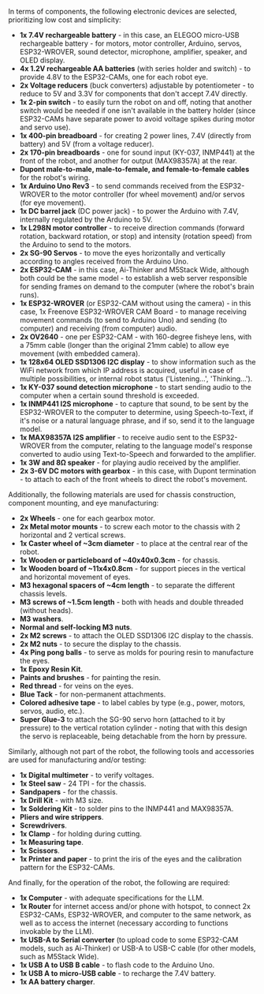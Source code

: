 In terms of components, the following electronic devices are selected, prioritizing low cost and simplicity:

- **1x 7.4V rechargeable battery** - in this case, an ELEGOO micro-USB rechargeable battery - for motors, motor controller, Arduino, servos, ESP32-WROVER, sound detector, microphone, amplifier, speaker, and OLED display.
- **4x 1.2V rechargeable AA batteries** (with series holder and switch) - to provide 4.8V to the ESP32-CAMs, one for each robot eye.
- **2x Voltage reducers** (buck converters) adjustable by potentiometer - to reduce to 5V and 3.3V for components that don't accept 7.4V directly.
- **1x 2-pin switch** - to easily turn the robot on and off, noting that another switch would be needed if one isn't available in the battery holder (since ESP32-CAMs have separate power to avoid voltage spikes during motor and servo use).
- **1x 400-pin breadboard** - for creating 2 power lines, 7.4V (directly from battery) and 5V (from a voltage reducer).
- **2x 170-pin breadboards** - one for sound input (KY-037, INMP441) at the front of the robot, and another for output (MAX98357A) at the rear.
- **Dupont male-to-male, male-to-female, and female-to-female cables** for the robot's wiring.
- **1x Arduino Uno Rev3** - to send commands received from the ESP32-WROVER to the motor controller (for wheel movement) and/or servos (for eye movement).
- **1x DC barrel jack** (DC power jack) - to power the Arduino with 7.4V, internally regulated by the Arduino to 5V.
- **1x L298N motor controller** - to receive direction commands (forward rotation, backward rotation, or stop) and intensity (rotation speed) from the Arduino to send to the motors.
- **2x SG-90 Servos** - to move the eyes horizontally and vertically according to angles received from the Arduino Uno.
- **2x ESP32-CAM** - in this case, Ai-Thinker and M5Stack Wide, although both could be the same model - to establish a web server responsible for sending frames on demand to the computer (where the robot's brain runs).
- **1x ESP32-WROVER** (or ESP32-CAM without using the camera) - in this case, 1x Freenove ESP32-WROVER CAM Board - to manage receiving movement commands (to send to Arduino Uno) and sending (to computer) and receiving (from computer) audio.
- **2x OV2640** - one per ESP32-CAM - with 160-degree fisheye lens, with a 75mm cable (longer than the original 21mm cable) to allow eye movement (with embedded camera).
- **1x 128x64 OLED SSD1306 I2C display** - to show information such as the WiFi network from which IP address is acquired, useful in case of multiple possibilities, or internal robot status ('Listening...', 'Thinking...').
- **1x KY-037 sound detection microphone** - to start sending audio to the computer when a certain sound threshold is exceeded.
- **1x INMP441 I2S microphone** - to capture that sound, to be sent by the ESP32-WROVER to the computer to determine, using Speech-to-Text, if it's noise or a natural language phrase, and if so, send it to the language model.
- **1x MAX98357A I2S amplifier** - to receive audio sent to the ESP32-WROVER from the computer, relating to the language model's response converted to audio using Text-to-Speech and forwarded to the amplifier.
- **1x 3W and 8Ω speaker** - for playing audio received by the amplifier.
- **2x 3-6V DC motors with gearbox** - in this case, with Dupont termination - to attach to each of the front wheels to direct the robot's movement.

Additionally, the following materials are used for chassis construction, component mounting, and eye manufacturing:

- **2x Wheels** - one for each gearbox motor.
- **2x Metal motor mounts** - to screw each motor to the chassis with 2 horizontal and 2 vertical screws.
- **1x Caster wheel of ~3cm diameter** - to place at the central rear of the robot.
- **1x Wooden or particleboard of ~40x40x0.3cm** - for chassis.
- **1x Wooden board of ~11x4x0.8cm** - for support pieces in the vertical and horizontal movement of eyes.
- **M3 hexagonal spacers of ~4cm length** - to separate the different chassis levels.
- **M3 screws of ~1.5cm length** - both with heads and double threaded (without heads).
- **M3 washers**.
- **Normal and self-locking M3 nuts**.
- **2x M2 screws** - to attach the OLED SSD1306 I2C display to the chassis.
- **2x M2 nuts** - to secure the display to the chassis.
- **4x Ping pong balls** - to serve as molds for pouring resin to manufacture the eyes.
- **1x Epoxy Resin Kit**.
- **Paints and brushes** - for painting the resin.
- **Red thread** - for veins on the eyes.
- **Blue Tack** - for non-permanent attachments.
- **Colored adhesive tape** - to label cables by type (e.g., power, motors, servos, audio, etc.).
- **Super Glue-3** to attach the SG-90 servo horn (attached to it by pressure) to the vertical rotation cylinder - noting that with this design the servo is replaceable, being detachable from the horn by pressure.

Similarly, although not part of the robot, the following tools and accessories are used for manufacturing and/or testing:

- **1x Digital multimeter** - to verify voltages.
- **1x Steel saw** - 24 TPI - for the chassis.
- **Sandpapers** - for the chassis.
- **1x Drill Kit** - with M3 size.
- **1x Soldering Kit** - to solder pins to the INMP441 and MAX98357A.
- **Pliers and wire strippers**.
- **Screwdrivers**.
- **1x Clamp** - for holding during cutting.
- **1x Measuring tape**.
- **1x Scissors**.
- **1x Printer and paper** - to print the iris of the eyes and the calibration pattern for the ESP32-CAMs.

And finally, for the operation of the robot, the following are required:

- **1x Computer** - with adequate specifications for the LLM.
- **1x Router** for internet access and/or phone with hotspot, to connect 2x ESP32-CAMs, ESP32-WROVER, and computer to the same network, as well as to access the internet (necessary according to functions invokable by the LLM).
- **1x USB-A to Serial converter** (to upload code to some ESP32-CAM models, such as Ai-Thinker) or USB-A to USB-C cable (for other models, such as M5Stack Wide).
- **1x USB A to USB B cable** - to flash code to the Arduino Uno.
- **1x USB A to micro-USB cable** - to recharge the 7.4V battery.
- **1x AA battery charger**.
